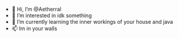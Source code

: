 - 👋 Hi, I’m @Aetherral
- 👀 I’m interested in idk something
- 🌱 I’m currently learning the inner workings of your house and java
- 📫 Im in your walls

